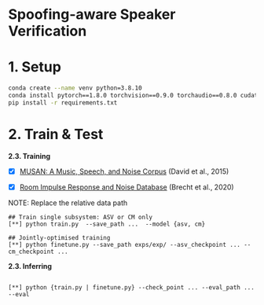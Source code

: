 # Spoofing-aware Speaker Verification 

<h1> 1. Setup </h1>

```bash
conda create --name venv python=3.8.10
conda install pytorch==1.8.0 torchvision==0.9.0 torchaudio==0.8.0 cudatoolkit=11.1 -c pytorch -c conda-forge
pip install -r requirements.txt
```

<h1> 2. Train & Test </h1>

**2.3. Training**

- [x] [MUSAN: A Music, Speech, and Noise Corpus](https://www.openslr.org/17/) (David et al., 2015)

- [x] [Room Impulse Response and Noise Database](https://www.openslr.org/28/) (Brecht et al., 2020)

NOTE: Replace the relative data path 

```console
## Train single subsystem: ASV or CM only
[**] python train.py  --save_path ...  --model {asv, cm} 

## Jointly-optimised training 
[**] python finetune.py --save_path exps/exp/ --asv_checkpoint ... --cm_checkpoint ...
```

**2.3. Inferring**

```console

[**] python {train.py | finetune.py} --check_point ... --eval_path ... --eval
```

